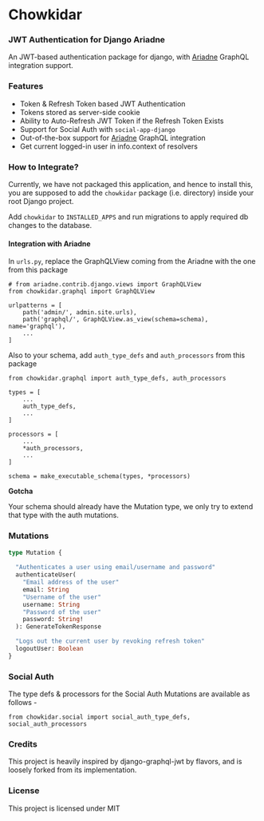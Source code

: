 # Chowkidar
### JWT Authentication for Django Ariadne

An JWT-based authentication package for django, with [Ariadne](https://github.com/mirumee/ariadne) GraphQL integration support.

### Features
* Token & Refresh Token based JWT Authentication
* Tokens stored as server-side cookie
* Ability to Auto-Refresh JWT Token if the Refresh Token Exists
* Support for Social Auth with `social-app-django`
* Out-of-the-box support for [Ariadne](https://github.com/mirumee/ariadne) GraphQL integration
* Get current logged-in user in info.context of resolvers


### How to Integrate?
Currently, we have not packaged this application, and hence to install this, you are supposed
to add the `chowkidar` package (i.e. directory) inside your root Django project.

Add `chowkidar` to `INSTALLED_APPS` and run migrations to apply required db changes to the database.

#### Integration with Ariadne
In `urls.py`, replace the GraphQLView coming from the Ariadne with the one from this package
```python3
# from ariadne.contrib.django.views import GraphQLView
from chowkidar.graphql import GraphQLView
```
```python3
urlpatterns = [
    path('admin/', admin.site.urls),
    path('graphql/', GraphQLView.as_view(schema=schema), name='graphql'),
    ...
]
```

Also to your schema, add `auth_type_defs` and `auth_processors` from this package
```python3
from chowkidar.graphql import auth_type_defs, auth_processors
```

```python3
types = [
    ...
    auth_type_defs,
    ...
]

processors = [
    ...
    *auth_processors,
    ...
]

schema = make_executable_schema(types, *processors)
```

**Gotcha**

Your schema should already have the Mutation type, we only try to extend that type with the auth mutations.

### Mutations
```graphql
type Mutation {
  
  "Authenticates a user using email/username and password"
  authenticateUser(
    "Email address of the user"
    email: String
    "Username of the user"
    username: String
    "Password of the user"
    password: String!
  ): GenerateTokenResponse

  "Logs out the current user by revoking refresh token"
  logoutUser: Boolean
}
```

### Social Auth
The type defs & processors for the Social Auth Mutations are available as follows -
```python3
from chowkidar.social import social_auth_type_defs, social_auth_processors
```

### Credits
This project is heavily inspired by django-graphql-jwt by flavors, and is loosely forked
from its implementation. 

### License
This project is licensed under MIT